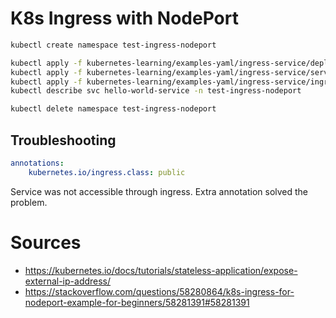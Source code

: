 # K8s Ingress with NodePort

```bash
kubectl create namespace test-ingress-nodeport

kubectl apply -f kubernetes-learning/examples-yaml/ingress-service/deployment.yml
kubectl apply -f kubernetes-learning/examples-yaml/ingress-service/service.yml
kubectl apply -f kubernetes-learning/examples-yaml/ingress-service/ingress.yml
kubectl describe svc hello-world-service -n test-ingress-nodeport

kubectl delete namespace test-ingress-nodeport
```

## Troubleshooting

```yaml
annotations:
    kubernetes.io/ingress.class: public
```

Service was not accessible through ingress. Extra annotation solved the problem.


# Sources

* <https://kubernetes.io/docs/tutorials/stateless-application/expose-external-ip-address/>
* <https://stackoverflow.com/questions/58280864/k8s-ingress-for-nodeport-example-for-beginners/58281391#58281391>